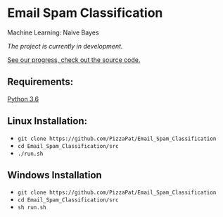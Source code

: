 # Email Spam Classification

Machine Learning: Naive Bayes

*The project is currently in development.*

[See our progress, check out the source code.](https://github.com/PizzaPat/Email_Spam_Specification/blob/master/Naive%20Bayes%20-%20Email%20Spam%20Classifier.ipynb)


## Requirements:
[Python 3.6](https://www.python.org/downloads/release/python-361/)


## Linux Installation:
- ```git clone https://github.com/PizzaPat/Email_Spam_Classification```
- ```cd Email_Spam_Classification/src```
- ```./run.sh```

## Windows Installation
- ```git clone https://github.com/PizzaPat/Email_Spam_Classification```
- ```cd Email_Spam_Classification/src```
- ```sh run.sh```
